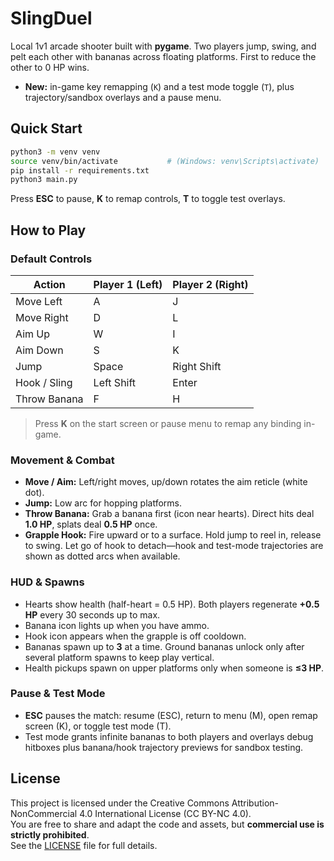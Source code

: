 # SlingDuel

Local 1v1 arcade shooter built with **pygame**. Two players jump, swing, and pelt each other with bananas across floating platforms. First to reduce the other to 0 HP wins.

- **New:** in-game key remapping (`K`) and a test mode toggle (`T`), plus trajectory/sandbox overlays and a pause menu.

## Quick Start
```bash
python3 -m venv venv
source venv/bin/activate           # (Windows: venv\Scripts\activate)
pip install -r requirements.txt
python3 main.py
```

Press **ESC** to pause, **K** to remap controls, **T** to toggle test overlays.


## How to Play

### Default Controls

| Action        | Player 1 (Left) | Player 2 (Right) |
|---------------|-----------------|------------------|
| Move Left     | A               | J                |
| Move Right    | D               | L                |
| Aim Up        | W               | I                |
| Aim Down      | S               | K                |
| Jump          | Space           | Right Shift      |
| Hook / Sling  | Left Shift      | Enter            |
| Throw Banana  | F               | H                |

> Press **K** on the start screen or pause menu to remap any binding in-game.

### Movement & Combat

- **Move / Aim:** Left/right moves, up/down rotates the aim reticle (white dot).
- **Jump:** Low arc for hopping platforms.
- **Throw Banana:** Grab a banana first (icon near hearts). Direct hits deal **1.0 HP**, splats deal **0.5 HP** once.
- **Grapple Hook:** Fire upward or to a surface. Hold jump to reel in, release to swing. Let go of hook to detach—hook and test-mode trajectories are shown as dotted arcs when available.

### HUD & Spawns

- Hearts show health (half-heart = 0.5 HP). Both players regenerate **+0.5 HP** every 30 seconds up to max.
- Banana icon lights up when you have ammo.
- Hook icon appears when the grapple is off cooldown.
- Bananas spawn up to **3** at a time. Ground bananas unlock only after several platform spawns to keep play vertical.
- Health pickups spawn on upper platforms only when someone is **≤3 HP**.

### Pause & Test Mode

- **ESC** pauses the match: resume (ESC), return to menu (M), open remap screen (K), or toggle test mode (T).
- Test mode grants infinite bananas to both players and overlays debug hitboxes plus banana/hook trajectory previews for sandbox testing.


## License
This project is licensed under the Creative Commons Attribution-NonCommercial 4.0 International License (CC BY-NC 4.0).  
You are free to share and adapt the code and assets, but **commercial use is strictly prohibited**.  
See the [LICENSE](LICENSE) file for full details.
